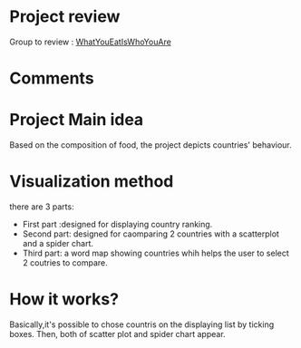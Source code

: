 # Project review

Group to review : [WhatYouEatIsWhoYouAre](https://github.com/Jboulery/wyeiwya)

# Comments

# Project Main idea
Based on the composition of food, the project depicts countries' behaviour. 
# Visualization method
there are 3 parts:
- First part :designed for displaying country ranking.
- Second  part: designed for caomparing 2 countries with a scatterplot and a spider chart.
- Third part: a word map showing countries whih helps the user to select 2 coutries to compare.
# How it works?
Basically,it's possible to chose countris on the displaying list by ticking boxes. Then, both of scatter plot and spider chart appear. 


